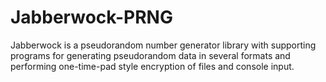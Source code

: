 # Jabberwock-PRNG

Jabberwock is a pseudorandom number generator library with supporting programs
for generating pseudorandom data in several formats and performing one-time-pad
style encryption of files and console input.